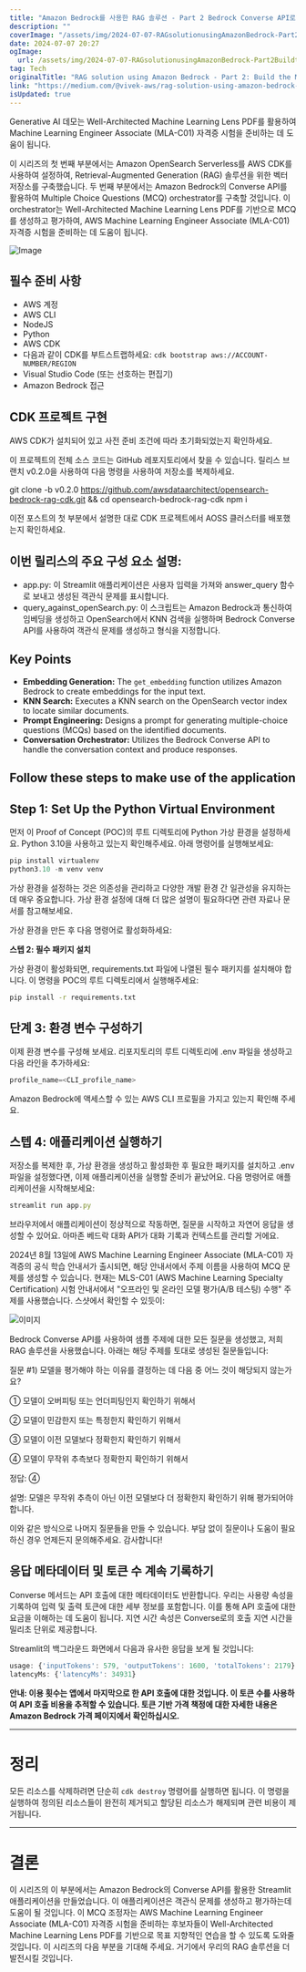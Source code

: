 ```yaml
---
title: "Amazon Bedrock를 사용한 RAG 솔루션 - Part 2 Bedrock Converse API로 MCQ 오케스트레이터 구축하는 방법"
description: ""
coverImage: "/assets/img/2024-07-07-RAGsolutionusingAmazonBedrock-Part2BuildtheMCQorchestratorusingBedrockConverseAPI_0.png"
date: 2024-07-07 20:27
ogImage: 
  url: /assets/img/2024-07-07-RAGsolutionusingAmazonBedrock-Part2BuildtheMCQorchestratorusingBedrockConverseAPI_0.png
tag: Tech
originalTitle: "RAG solution using Amazon Bedrock - Part 2: Build the MCQ orchestrator using Bedrock Converse API"
link: "https://medium.com/@vivek-aws/rag-solution-using-amazon-bedrock-part-2-build-the-mcq-orchestrator-using-bedrock-converse-api-61c2b2ce3f20"
isUpdated: true
---
```






Generative AI 데모는 Well-Architected Machine Learning Lens PDF를 활용하여 Machine Learning Engineer Associate (MLA-C01) 자격증 시험을 준비하는 데 도움이 됩니다.

이 시리즈의 첫 번째 부분에서는 Amazon OpenSearch Serverless를 AWS CDK를 사용하여 설정하여, Retrieval-Augmented Generation (RAG) 솔루션을 위한 벡터 저장소를 구축했습니다. 두 번째 부분에서는 Amazon Bedrock의 Converse API를 활용하여 Multiple Choice Questions (MCQ) orchestrator를 구축할 것입니다. 이 orchestrator는 Well-Architected Machine Learning Lens PDF를 기반으로 MCQ를 생성하고 평가하여, AWS Machine Learning Engineer Associate (MLA-C01) 자격증 시험을 준비하는 데 도움이 됩니다.

![Image](/assets/img/2024-07-07-RAGsolutionusingAmazonBedrock-Part2BuildtheMCQorchestratorusingBedrockConverseAPI_0.png)

## 필수 준비 사항

<div class="content-ad"></div>

- AWS 계정
- AWS CLI
- NodeJS
- Python
- AWS CDK
- 다음과 같이 CDK를 부트스트랩하세요: `cdk bootstrap aws://ACCOUNT-NUMBER/REGION`
- Visual Studio Code (또는 선호하는 편집기)
- Amazon Bedrock 접근

## CDK 프로젝트 구현

AWS CDK가 설치되어 있고 사전 준비 조건에 따라 초기화되었는지 확인하세요.

이 프로젝트의 전체 소스 코드는 GitHub 레포지토리에서 찾을 수 있습니다. 릴리스 브랜치 v0.2.0을 사용하여 다음 명령을 사용하여 저장소를 복제하세요.

<div class="content-ad"></div>


git clone -b v0.2.0 https://github.com/awsdataarchitect/opensearch-bedrock-rag-cdk.git && cd opensearch-bedrock-rag-cdk
npm i


이전 포스트의 첫 부분에서 설명한 대로 CDK 프로젝트에서 AOSS 클러스터를 배포했는지 확인하세요.

## 이번 릴리스의 주요 구성 요소 설명:

- app.py: 이 Streamlit 애플리케이션은 사용자 입력을 가져와 answer_query 함수로 보내고 생성된 객관식 문제를 표시합니다.
- query_against_openSearch.py: 이 스크립트는 Amazon Bedrock과 통신하여 임베딩을 생성하고 OpenSearch에서 KNN 검색을 실행하며 Bedrock Converse API를 사용하여 객관식 문제를 생성하고 형식을 지정합니다.


<div class="content-ad"></div>

## Key Points

- **Embedding Generation:** The `get_embedding` function utilizes Amazon Bedrock to create embeddings for the input text.
- **KNN Search:** Executes a KNN search on the OpenSearch vector index to locate similar documents.
- **Prompt Engineering:** Designs a prompt for generating multiple-choice questions (MCQs) based on the identified documents.
- **Conversation Orchestrator:** Utilizes the Bedrock Converse API to handle the conversation context and produce responses.

## Follow these steps to make use of the application

## Step 1: Set Up the Python Virtual Environment

<div class="content-ad"></div>

먼저 이 Proof of Concept (POC)의 루트 디렉토리에 Python 가상 환경을 설정하세요. Python 3.10을 사용하고 있는지 확인해주세요. 아래 명령어를 실행해보세요:

```js
pip install virtualenv
python3.10 -m venv venv
```

가상 환경을 설정하는 것은 의존성을 관리하고 다양한 개발 환경 간 일관성을 유지하는 데 매우 중요합니다. 가상 환경 설정에 대해 더 많은 설명이 필요하다면 관련 자료나 문서를 참고해보세요.

가상 환경을 만든 후 다음 명령어로 활성화하세요:

<div class="content-ad"></div>

**스텝 2: 필수 패키지 설치**

가상 환경이 활성화되면, requirements.txt 파일에 나열된 필수 패키지를 설치해야 합니다. 이 명령을 POC의 루트 디렉토리에서 실행해주세요:

```bash
pip install -r requirements.txt
```

<div class="content-ad"></div>

## 단계 3: 환경 변수 구성하기

이제 환경 변수를 구성해 보세요. 리포지토리의 루트 디렉토리에 .env 파일을 생성하고 다음 라인을 추가하세요:

```js
profile_name=<CLI_profile_name>
```

Amazon Bedrock에 액세스할 수 있는 AWS CLI 프로필을 가지고 있는지 확인해 주세요.

<div class="content-ad"></div>

## 스텝 4: 애플리케이션 실행하기

저장소를 복제한 후, 가상 환경을 생성하고 활성화한 후 필요한 패키지를 설치하고 .env 파일을 설정했다면, 이제 애플리케이션을 실행할 준비가 끝났어요. 다음 명령어로 애플리케이션을 시작해보세요:

```js
streamlit run app.py
```

브라우저에서 애플리케이션이 정상적으로 작동하면, 질문을 시작하고 자연어 응답을 생성할 수 있어요. 아마존 베드락 대화 API가 대화 기록과 컨텍스트를 관리할 거에요.

<div class="content-ad"></div>

2024년 8월 13일에 AWS Machine Learning Engineer Associate (MLA-C01) 자격증의 공식 학습 안내서가 출시되면, 해당 안내서에서 주제 이름을 사용하여 MCQ 문제를 생성할 수 있습니다. 현재는 MLS-C01 (AWS Machine Learning Specialty Certification) 시험 안내서에서 "오프라인 및 온라인 모델 평가(A/B 테스팅) 수행" 주제를 사용했습니다. 스샷에서 확인할 수 있듯이:

![이미지](/assets/img/2024-07-07-RAGsolutionusingAmazonBedrock-Part2BuildtheMCQorchestratorusingBedrockConverseAPI_1.png)

Bedrock Converse API를 사용하여 샘플 주제에 대한 모든 질문을 생성했고, 저희 RAG 솔루션을 사용했습니다. 아래는 해당 주제를 토대로 생성된 질문들입니다:

질문 #1) 모델을 평가해야 하는 이유를 결정하는 데 다음 중 어느 것이 해당되지 않는가요?

① 모델이 오버피팅 또는 언더피팅인지 확인하기 위해서

② 모델이 민감한지 또는 특정한지 확인하기 위해서

③ 모델이 이전 모델보다 정확한지 확인하기 위해서

④ 모델이 무작위 추측보다 정확한지 확인하기 위해서

정답: ④

설명: 모델은 무작위 추측이 아닌 이전 모델보다 더 정확한지 확인하기 위해 평가되어야 합니다.

이와 같은 방식으로 나머지 질문들을 만들 수 있습니다. 부담 없이 질문이나 도움이 필요하신 경우 언제든지 문의해주세요. 감사합니다!

<div class="content-ad"></div>

## 응답 메타데이터 및 토큰 수 계속 기록하기

Converse 메서드는 API 호출에 대한 메타데이터도 반환합니다. 우리는 사용량 속성을 기록하여 입력 및 출력 토큰에 대한 세부 정보를 포함합니다. 이를 통해 API 호출에 대한 요금을 이해하는 데 도움이 됩니다. 지연 시간 속성은 Converse로의 호출 지연 시간을 밀리초 단위로 제공합니다.

Streamlit의 백그라운드 화면에서 다음과 유사한 응답을 보게 될 것입니다:

```js
usage: {'inputTokens': 579, 'outputTokens': 1600, 'totalTokens': 2179}
latencyMs: {'latencyMs': 34931}
```

<div class="content-ad"></div>

**안내: 이용 횟수는 앱에서 마지막으로 한 API 호출에 대한 것입니다. 이 토큰 수를 사용하여 API 호출 비용을 추적할 수 있습니다. 토큰 기반 가격 책정에 대한 자세한 내용은 Amazon Bedrock 가격 페이지에서 확인하십시오.**

---

# 정리

모든 리소스를 삭제하려면 단순히 `cdk destroy` 명령어를 실행하면 됩니다. 이 명령을 실행하여 정의된 리소스들이 완전히 제거되고 할당된 리소스가 해제되며 관련 비용이 제거됩니다.

---

# 결론

<div class="content-ad"></div>

이 시리즈의 이 부분에서는 Amazon Bedrock의 Converse API를 활용한 Streamlit 애플리케이션을 만들었습니다. 이 애플리케이션은 객관식 문제를 생성하고 평가하는데 도움이 될 것입니다. 이 MCQ 조정자는 AWS Machine Learning Engineer Associate (MLA-C01) 자격증 시험을 준비하는 후보자들이 Well-Architected Machine Learning Lens PDF를 기반으로 목표 지향적인 연습을 할 수 있도록 도와줄 것입니다. 이 시리즈의 다음 부분을 기대해 주세요. 거기에서 우리의 RAG 솔루션을 더 발전시킬 것입니다.